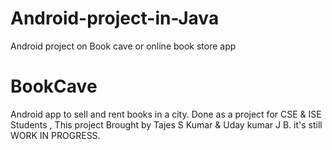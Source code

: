 # Android-project-in-Java
Android project on Book cave or online book store app
# BookCave
Android app to sell and rent books in a city. Done as a project for CSE & ISE Students ,
This project Brought by Tajes S Kumar & Uday kumar J B.
it's still WORK IN PROGRESS.
